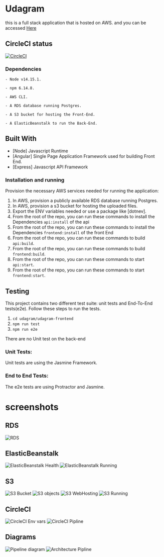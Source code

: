 # Udagram
this is a full stack application that is hosted on AWS. and you can be accessed
[Here](http://udagram-frontend-123.s3-website-us-east-1.amazonaws.com/home)

## CircleCI status
[![CircleCI](https://dl.circleci.com/status-badge/img/gh/Mohamed-Tarek-Z/deployment-process/tree/master.svg?style=svg&circle-token=9fcf3c505af524bc81a20fb7835eb4c1891bba60)](https://dl.circleci.com/status-badge/redirect/gh/Mohamed-Tarek-Z/deployment-process/tree/master)

### Dependencies

```
- Node v14.15.1. 

- npm 6.14.8.

- AWS CLI.

- A RDS database running Postgres.

- A S3 bucket for hosting the Front-End.

- A ElasticBeanstalk to run the Back-End.
```

## Built With
- [Node] Javascript Runtime
- [Angular] Single Page Application Framework used for building Front End.
- [Express] Javascript API Framework 

### Installation and running

Provision the necessary AWS services needed for running the application:

1. In AWS, provision a publicly available RDS database running Postgres.
2. In AWS, provision a s3 bucket for hosting the uploaded files.
3. Export the ENV variables needed or use a package like [dotnev].
4. From the root of the repo, you can run these commands to install the Dependencies `api:install` of the api
5. From the root of the repo, you can run these commands to install the Dependencies `frontend:install` of the front End
6. From the root of the repo, you can run these commands to build `api:build`.
7. From the root of the repo, you can run these commands to build `frontend:build`.
8. From the root of the repo, you can run these commands to start `api:start`.
9. From the root of the repo, you can run these commands to start `frontend:start`.

## Testing

This project contains two different test suite: unit tests and End-To-End tests(e2e). Follow these steps to run the tests.

1. `cd udagram/udagram-frontend`
2. `npm run test`
3. `npm run e2e`

There are no Unit test on the back-end

### Unit Tests:

Unit tests are using the Jasmine Framework.

### End to End Tests:

The e2e tests are using Protractor and Jasmine.


# screenshots
## RDS
![RDS](screenshot/RDS.PNG)
## ElasticBeanstalk
![ElasticBeanstalk Health](screenshot/EBHaelth.PNG)
![ElasticBeanstalk Running](screenshot/EBRoot.PNG)
## S3
![S3 Bucket](screenshot/s3buc.PNG)
![S3 objects](screenshot/s3Objects.PNG)
![S3 WebHosting](screenshot/s3webhost.PNG)
![S3 Running](screenshot/s3%20running.PNG)
## CircleCI
![CircleCI Env vars](screenshot/CirEnv.PNG)
![CircleCI Pipline](screenshot/piplins.PNG)



## Diagrams 
![Pipeline diagram](screenshot/pip%20dia.png)
![Architecture Pipline](screenshot/dia.PNG)